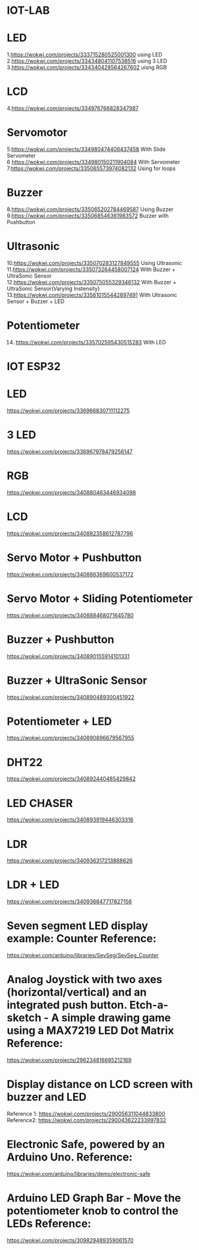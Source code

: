 # IOT-LAB

# LED
1.https://wokwi.com/projects/333715280525001300 using LED<br>
2.https://wokwi.com/projects/334348041107538516 using 3 LED<br>
3.https://wokwi.com/projects/334340428564267602 uisng RGB<br>

# LCD
4.https://wokwi.com/projects/334976766828347987<br>

# Servomotor
5.https://wokwi.com/projects/334980474406437458 With Slide Servometer <br>
6 https://wokwi.com/projects/334980150211904084 With Servometer<br>
7.https://wokwi.com/projects/335065573974082132 Using for loops<br>

# Buzzer
8.https://wokwi.com/projects/335065202784469587 Using Buzzer <br>
9.https://wokwi.com/projects/335068546361983572 Buzzer with Pushbutton <br>

# Ultrasonic 
10.https://wokwi.com/projects/335070283127849555 Using Ultrasonic<br>
11.https://wokwi.com/projects/335073264458007124 With Buzzer + UltraSonic Sensor<br>
12.https://wokwi.com/projects/335075055329346132 With Buzzer + UltraSonic Sensor(Varying Instensity)<br>
13.https://wokwi.com/projects/335610155442897491 With Ultrasonic Sensor + Buzzer + LED

# Potentiometer
14. https://wokwi.com/projects/335702595430515283 With LED



# IOT ESP32
# LED
https://wokwi.com/projects/336966830711112275 <br>
# 3 LED<br>
https://wokwi.com/projects/336967978479256147 <br>
# RGB
https://wokwi.com/projects/340880463446934098 <br>
# LCD
https://wokwi.com/projects/340882358612787796 <br>
# Servo Motor + Pushbutton
https://wokwi.com/projects/340886369600537172 <br>
# Servo Motor + Sliding Potentiometer
https://wokwi.com/projects/340888468071645780 <br>
# Buzzer + Pushbutton
https://wokwi.com/projects/340890155914101331 <br>
# Buzzer + UltraSonic Sensor
https://wokwi.com/projects/340890489300451922  <br>
# Potentiometer + LED
https://wokwi.com/projects/340890896679567955 <br>
# DHT22
https://wokwi.com/projects/340892440485429842 <br>
# LED CHASER<br>
https://wokwi.com/projects/340893919446303316<br>
# LDR<br>
https://wokwi.com/projects/340936317213868626  <br>
# LDR + LED<br>
https://wokwi.com/projects/340936847717827156  <br>
# Seven segment LED display example: Counter Reference: 
https://wokwi.com/arduino/libraries/SevSeg/SevSeg_Counter<br>
# Analog Joystick with two axes (horizontal/vertical) and an integrated push button. Etch-a-sketch - A simple drawing game using a MAX7219 LED Dot Matrix Reference: <br>
https://wokwi.com/projects/296234816685212169<br>
# Display distance on LCD screen with buzzer and LED  <br>
Reference 1: https://wokwi.com/projects/290056311044833800 <br>
Reference2: https://wokwi.com/projects/290043622233997832<br>
# Electronic Safe, powered by an Arduino Uno. Reference: 
https://wokwi.com/arduino/libraries/demo/electronic-safe<br>
# Arduino LED Graph Bar - Move the potentiometer knob to control the LEDs Reference:  
https://wokwi.com/projects/309829489359061570





